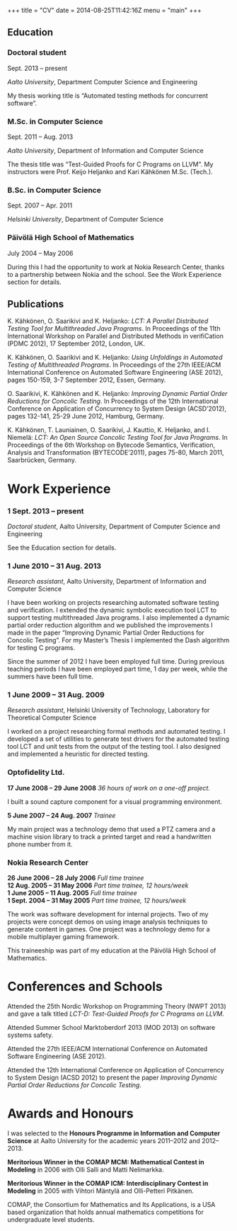 +++
title = "CV"
date = 2014-08-25T11:42:16Z
menu = "main"
+++

Education
---------

### Doctoral student
Sept. 2013 – present

*Aalto University*, Department Computer Science and Engineering


My thesis working title is “Automated testing methods for concurrent
software”.

### M.Sc. in Computer Science
Sept. 2011 – Aug. 2013

*Aalto University*, Department of Information and Computer Science


The thesis title was “Test-Guided Proofs for C Programs on LLVM”. My
instructors were Prof. Keijo Heljanko and Kari Kähkönen M.Sc. (Tech.).

### B.Sc. in Computer Science
Sept. 2007 – Apr. 2011

*Helsinki University*, Department of Computer Science


### Päivölä High School of Mathematics
July 2004 – May 2006

During this I had the opportunity to work at Nokia Research Center,
thanks to a partnership between Nokia and the school. See the Work
Experience section for details.

Publications
------------

K. Kähkönen, O. Saarikivi and K. Heljanko: *LCT: A Parallel Distributed
Testing Tool for Multithreaded Java Programs*. In Proceedings of the
11th International Workshop on Parallel and Distributed Methods in
verifiCation (PDMC 2012), 17 September 2012, London, UK.

K. Kähkönen, O. Saarikivi and K. Heljanko: *Using Unfoldings in
Automated Testing of Multithreaded Programs*. In Proceedings of the 27th
IEEE/ACM International Conference on Automated Software Engineering (ASE
2012), pages 150-159, 3-7 September 2012, Essen, Germany.

O. Saarikivi, K. Kähkönen and K. Heljanko: *Improving Dynamic Partial
Order Reductions for Concolic Testing*. In Proceedings of the 12th
International Conference on Application of Concurrency to System Design
(ACSD’2012), pages 132-141, 25-29 June 2012, Hamburg, Germany.

K. Kähkönen, T. Launiainen, O. Saarikivi, J. Kauttio, K. Heljanko, and
I. Niemelä: *LCT: An Open Source Concolic Testing Tool for Java
Programs*. In Proceedings of the 6th Workshop on Bytecode Semantics,
Verification, Analysis and Transformation (BYTECODE’2011), pages 75-80,
March 2011, Saarbrücken, Germany.

Work Experience
===============

### 1 Sept. 2013 – present
*Doctoral student*, Aalto University, Department of Computer Science and Engineering

See the Education section for details.

### 1 June 2010 – 31 Aug. 2013
*Research assistant*, Aalto University, Department of Information and Computer Science

I have been working on projects researching automated software testing
and verification. I extended the dynamic symbolic execution tool LCT to
support testing multithreaded Java programs. I also implemented a
dynamic partial order reduction algorithm and we published the
improvements I made in the paper “Improving Dynamic Partial Order
Reductions for Concolic Testing”. For my Master’s Thesis I implemented
the Dash algorithm for testing C programs.

Since the summer of 2012 I have been employed full time. During previous
teaching periods I have been employed part time, 1 day per week, while
the summers have been full time.

### 1 June 2009 – 31 Aug. 2009
*Research assistant*, Helsinki University of Technology, Laboratory for Theoretical
Computer Science

I worked on a project researching formal methods and automated testing.
I developed a set of utilities to generate test drivers for the
automated testing tool LCT and unit tests from the output of the testing
tool. I also designed and implemented a heuristic for directed testing.

### Optofidelity Ltd.

**17 June 2008 – 29 June 2008** *36 hours of work on a one-off project.*

I built a sound capture component for a visual programming environment.

**5 June 2007 – 24 Aug. 2007** *Trainee*

My main project was a technology demo that used a PTZ camera and a
machine vision library to track a printed target and read a handwritten
phone number from it.

### Nokia Research Center

**26 June 2006 – 28 July 2006** *Full time trainee*  
**12 Aug. 2005 – 31 May 2006** *Part time trainee, 12 hours/week*  
**1 June 2005 – 11 Aug. 2005** *Full time trainee*  
**1 Sept. 2004 – 31 May 2005** *Part time trainee, 12 hours/week*  

The work was software development for internal projects. Two of my
projects were concept demos on using image analysis techniques to
generate content in games. One project was a technology demo for a
mobile multiplayer gaming framework.

This traineeship was part of my education at the Päivölä High School of
Mathematics.

Conferences and Schools
============

Attended the 25th Nordic Workshop on Programming Theory (NWPT 2013) and
gave a talk titled *LCT-D: Test-Guided Proofs for C Programs on LLVM*.

Attended Summer School Marktoberdorf 2013 (MOD 2013) on software systems
safety.

Attended the 27th IEEE/ACM International Conference on Automated
Software Engineering (ASE 2012).

Attended the 12th International Conference on Application of Concurrency
to System Design (ACSD 2012) to present the paper *Improving Dynamic
Partial Order Reductions for Concolic Testing*.

Awards and Honours
==================

I was selected to the **Honours Programme in Information and Computer
Science** at Aalto University for the academic years 2011–2012 and
2012–2013.

**Meritorious Winner in the COMAP MCM: Mathematical Contest in
Modeling** in 2006 with Olli Salli and Matti Nelimarkka.

**Meritorious Winner in the COMAP ICM: Interdisciplinary Contest in
Modeling** in 2005 with Vihtori Mäntylä and Olli-Petteri Pitkänen.

COMAP, the Consortium for Mathematics and Its Applications, is a USA
based organization that holds annual mathematics competitions for
undergraduate level students.